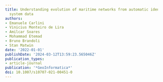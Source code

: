 ```yaml
---
title: Understanding evolution of maritime networks from automatic identification
  system data
authors:
- Emanuele Carlini
- Vinicius Monteiro de Lira
- Amilcar Soares
- Mohammad Etemad
- Bruno Brandoli
- Stan Matwin
date: '2022-01-01'
publishDate: '2024-03-12T13:59:23.565046Z'
publication_types:
- article-journal
publication: '*GeoInformatica*'
doi: 10.1007/s10707-021-00451-0
---
```


